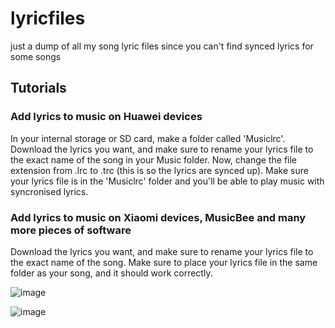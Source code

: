 # lyricfiles
just a dump of all my song lyric files since you can't find synced lyrics for some songs

## Tutorials

### Add lyrics to music on Huawei devices

In your internal storage or SD card, make a folder called 'Musiclrc'. Download the lyrics you want, and make sure to rename your lyrics file to the exact name of the song in your Music folder. Now, change the file extension from .lrc to .trc (this is so the lyrics are synced up). Make sure your lyrics file is in the 'Musiclrc' folder and you'll be able to play music with syncronised lyrics.

### Add lyrics to music on Xiaomi devices, MusicBee and many more pieces of software

Download the lyrics you want, and make sure to rename your lyrics file to the exact name of the song. Make sure to place your lyrics file in the same folder as your song, and it should work correctly.

![image](https://user-images.githubusercontent.com/56035537/140179440-46b22f1b-7077-4de6-8e38-621980693fad.png)

![image](https://user-images.githubusercontent.com/56035537/140179471-a946c58f-191e-49dc-aeab-ae241735d8bf.png)
